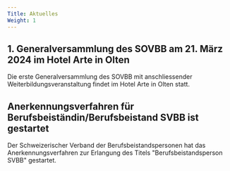 ```yaml
---
Title: Aktuelles
Weight: 1
---
```


## 1. Generalversammlung des SOVBB am 21. März 2024 im Hotel Arte in Olten

Die erste Generalversammlung des SOVBB mit anschliessender Weiterbildungsveranstaltung findet im Hotel Arte in Olten statt.

## Anerkennungsverfahren für Berufsbeiständin/Berufsbeistand SVBB ist gestartet

Der Schweizerischer Verband der Berufsbeistandspersonen hat das Anerkennungsverfahren zur Erlangung des Titels "Berufsbeistandsperson SVBB" gestartet.





